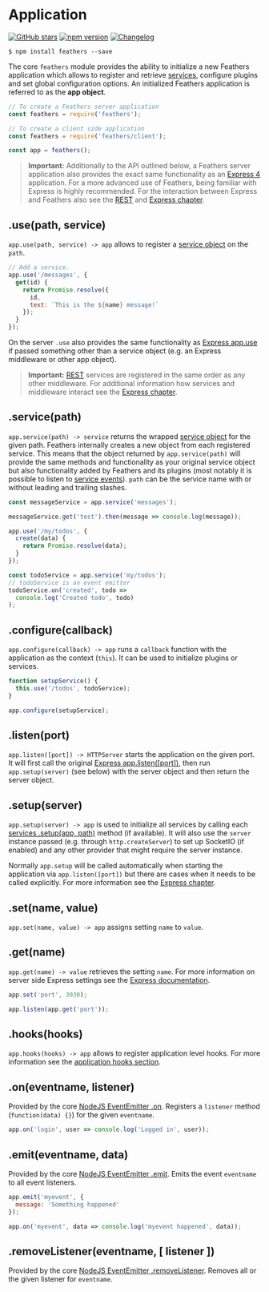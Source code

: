 # Application

[![GitHub stars](https://img.shields.io/github/stars/feathersjs/feathers.png?style=social&label=Star)](https://github.com/feathersjs/feathers/)
[![npm version](https://img.shields.io/npm/v/feathers.png?style=flat-square)](https://www.npmjs.com/package/feathers)
[![Changelog](https://img.shields.io/badge/changelog-.md-blue.png?style=flat-square)](https://github.com/feathersjs/feathers/blob/master/CHANGELOG.md)

```
$ npm install feathers --save
```

The core `feathers` module provides the ability to initialize a new Feathers application which allows to register and retrieve [services](./services.md), configure plugins and set global configuration options. An initialized Feathers application is referred to as the **app object**.

```js
// To create a Feathers server application
const feathers = require('feathers');

// To create a client side application
const feathers = require('feathers/client');

const app = feathers();
```

> **Important:** Additionally to the API outlined below, a Feathers server application also provides the exact same functionality as an [Express 4](http://expressjs.com/en/4x/api.html) application. For a more advanced use of Feathers, being familiar with Express is highly recommended. For the interaction between Express and Feathers also see the [REST](./rest.md) and [Express chapter](./express.md).


## .use(path, service)

`app.use(path, service) -> app` allows to register a [service object](./services.md) on the `path`.

```js
// Add a service.
app.use('/messages', {
  get(id) {
    return Promise.resolve({
      id,
      text: `This is the ${name} message!`
    });
  }
});
```

On the server `.use` also provides the same functionality as [Express app.use](http://expressjs.com/en/4x/api.html#app.use) if passed something other than a service object (e.g. an Express middleware or other app object).

 > **Important:** [REST](./rest.md) services are registered in the same order as any other middleware. For additional information how services and middleware interact see the [Express chapter](./express.md).


## .service(path)

`app.service(path) -> service` returns the wrapped [service object](./services.md) for the given path. Feathers internally creates a new object from each registered service. This means that the object returned by `app.service(path)` will provide the same methods and functionality as your original service object but also functionality added by Feathers and its plugins (most notably it is possible to listen to [service events](./events.md)). `path` can be the service name with or without leading and trailing slashes.

```js
const messageService = app.service('messages');

messageService.get('test').then(message => console.log(message));

app.use('/my/todos', {
  create(data) {
    return Promise.resolve(data);
  }
});

const todoService = app.service('my/todos');
// todoService is an event emitter
todoService.on('created', todo => 
  console.log('Created todo', todo)
);
```


## .configure(callback)

`app.configure(callback) -> app` runs a `callback` function with the application as the context (`this`). It can be used to initialize plugins or services.

```js
function setupService() {
  this.use('/todos', todoService);
}

app.configure(setupService);
```


## .listen(port)

`app.listen([port]) -> HTTPServer` starts the application on the given port. It will first call the original [Express app.listen([port])](http://expressjs.com/api.html#app.listen), then run `app.setup(server)` (see below) with the server object and then return the server object.


## .setup(server)

`app.setup(server) -> app` is used to initialize all services by calling each [services .setup(app, path)](services.md#setupapp-path) method (if available).
It will also use the `server` instance passed (e.g. through `http.createServer`) to set up SocketIO (if enabled) and any other provider that might require the server instance.

Normally `app.setup` will be called automatically when starting the application via `app.listen([port])` but there are cases when it needs to be called explicitly. For more information see the [Express chapter](./express.md).


## .set(name, value)

`app.set(name, value) -> app` assigns setting `name` to `value`. 


## .get(name)

`app.get(name) -> value` retrieves the setting `name`. For more information on server side Express settings see the [Express documentation](http://expressjs.com/en/4x/api.html#app.set).

```js
app.set('port', 3030);

app.listen(app.get('port'));
```


## .hooks(hooks)

`app.hooks(hooks) -> app` allows to register application level hooks. For more information see the [application hooks section](./hooks.md#application-hooks).


## .on(eventname, listener)

Provided by the core [NodeJS EventEmitter .on](https://nodejs.org/api/events.html#events_emitter_on_eventname_listener). Registers a `listener` method (`function(data) {}`) for the given `eventname`.

```js
app.on('login', user => console.log('Logged in', user));
```


## .emit(eventname, data)

Provided by the core [NodeJS EventEmitter .emit](https://nodejs.org/api/events.html#events_emitter_emit_eventname_args). Emits the event `eventname` to all event listeners.

```js
app.emit('myevent', {
  message: 'Something happened'
});

app.on('myevent', data => console.log('myevent happened', data));
```


## .removeListener(eventname, [ listener ])

Provided by the core [NodeJS EventEmitter .removeListener](https://nodejs.org/api/events.html#events_emitter_removelistener_eventname_listener). Removes all or the given listener for `eventname`.
